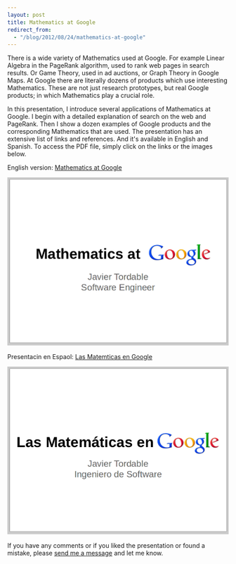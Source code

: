 ```yaml
---
layout: post
title: Mathematics at Google
redirect_from:
  - "/blog/2012/08/24/mathematics-at-google"
---
```



<p>
  There is a wide variety of Mathematics used at Google. For example
  Linear Algebra in the PageRank algorithm, used to rank web pages in
  search results. Or Game Theory, used in ad auctions,
  or Graph Theory in Google Maps.
  At Google there are literally dozens of products which use
  interesting Mathematics. These are not just research prototypes, but real
  Google products; in which Mathematics play a crucial role.
</p>


<p>
  In this presentation, I introduce several applications of Mathematics
  at Google. I begin with a detailed explanation of search on the web and
  PageRank. Then I show a dozen examples of Google products and the
  corresponding Mathematics that are used. The presentation has an extensive
  list of links and references. And it's available in English and Spanish.
  To access the PDF file, simply click on the links or the images below.
</p>

<p>
  <div class="special-text">
    English version:
    <a href="http://www.javiertordable.com/files/MathematicsAtGoogle.pdf">Mathematics at Google</a>
  </div>
</p>

<a href="http://www.javiertordable.com/files/MathematicsAtGoogle.pdf">
  <img src="/images/mathematics-at-google.png"
      alt="First slide of a presentation about Mathematics at Google."
      class="big">
</a>

<p>
  <div class="special-text">
    Presentacin en Espaol:
    <a href="http://www.javiertordable.com/files/MatematicasEnGoogle.pdf">Las Matemticas en Google</a>
  </div>
</p>

<a href="http://www.javiertordable.com/files/MatematicasEnGoogle.pdf">
  <img src="/images/matematicas-en-google.png"
      alt="Presentacin sobre las Matemticas en Google."
      class="big">
</a>

<p>
  If you have any comments or if you liked the presentation or found a mistake,
  please
  <a href="http://plus.google.com/115448600022457507975/">
    send me a message</a> and let me know.
</p>
